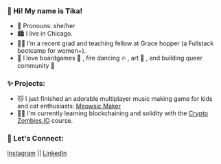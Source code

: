 ### 👋 Hi! My name is Tika!

- 👸 Pronouns: she/her
- 🏙 I live in Chicago.
- 👩‍🏫 I’m a recent grad and teaching fellow at Grace hopper (a Fullstack bootcamp for women+).
- 💜 I love boardgames 🎲 , fire dancing 🔥 , art 🎨 , and building queer community 🌈 

### ✨ Projects:
- 🐱 I just finished an adorable multiplayer music making game for kids and cat enthusiasts: [Meowsic Maker][3]
- 🧟‍♀️ I'm currently learning blockchaining and solidity with the [Crypto Zombies.IO][4] course.

### 🧩 Let's Connect:
<!-- Social Media:-->
[Instagram][1] || [LinkedIn][2] 

<!-- ### 🤓 My NERD stack: -->

<!-- Icons -->
<!-- Links -->
[1]: https://instagram.com/tikallyn
[2]: https://www.linkedin.com/in/tika-llyn/
[3]: http://meowsicmaker.herokuapp.com
[4]: https://cryptozombies.io/
